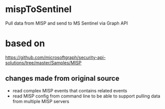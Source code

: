# mispToSentinel
Pull data from MISP and send to MS Sentinel via Graph API

# based on
https://github.com/microsoftgraph/security-api-solutions/tree/master/Samples/MISP

## changes made from original source
* read complex MISP events that contains related events
* read MISP config from command line to be able to support pulling data from multiple MISP servers
